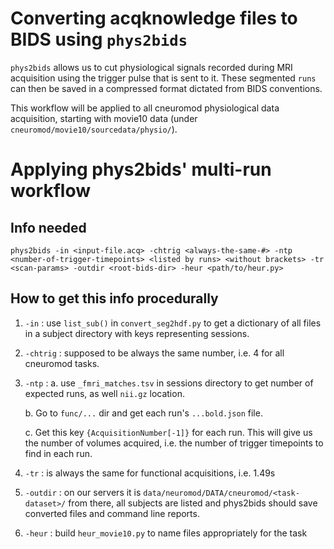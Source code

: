 # Converting acqknowledge files to BIDS using `phys2bids`
`phys2bids` allows us to cut physiological signals recorded during MRI acquisition using the trigger pulse that is sent to it. These segmented `runs` can then be saved in a compressed format dictated from BIDS conventions.

This workflow will be applied to all cneuromod physiological data acquisition, starting with movie10 data (under `cneuromod/movie10/sourcedata/physio/`).

# Applying phys2bids' multi-run workflow
## Info needed
``phys2bids
-in <input-file.acq>
-chtrig <always-the-same-#>
-ntp <number-of-trigger-timepoints> <listed by runs> <without brackets>
-tr <scan-params>
-outdir <root-bids-dir>
-heur <path/to/heur.py>``

## How to get this info procedurally
1.  `-in` : use `list_sub()` in `convert_seg2hdf.py` to get a dictionary of all files in a subject directory with keys representing sessions.

2.  `-chtrig` : supposed to be always the same number, i.e. 4 for all cneuromod tasks.

3.  `-ntp` : 
    a. use `_fmri_matches.tsv` in sessions directory to get number of expected runs, as well ``nii.gz`` location.

    b. Go to `func/...` dir and get each run's `...bold.json` file.

    c. Get this key `{AcquisitionNumber[-1]}` for each run. This will give us the number of volumes acquired, i.e. the number of trigger timepoints to find in each run.

4.  `-tr` : is always the same for functional acquisitions, i.e. 1.49s

5.  `-outdir` : on our servers it is `data/neuromod/DATA/cneuromod/<task-dataset>/` from there, all subjects are listed and phys2bids should save converted files and command line reports.

6.  `-heur` : build `heur_movie10.py` to name files appropriately for the task
